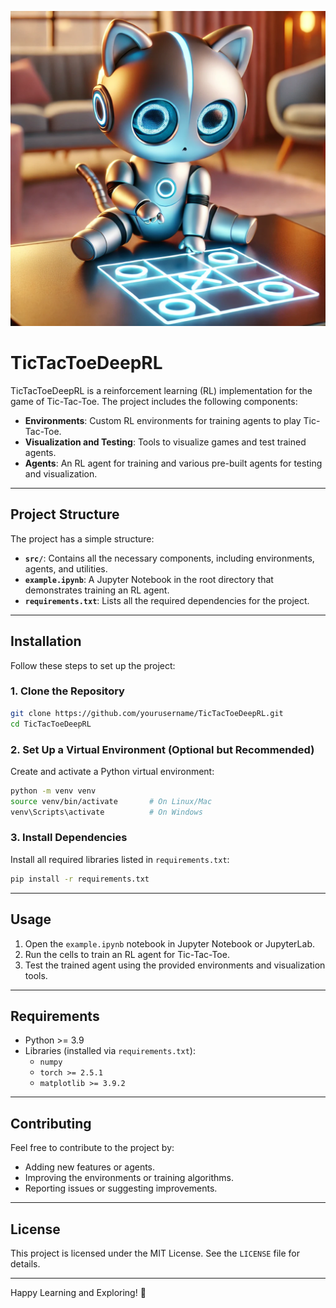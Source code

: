 ![:)](images/cat.png)
# TicTacToeDeepRL

TicTacToeDeepRL is a reinforcement learning (RL) implementation for the game of Tic-Tac-Toe. The project includes the following components:

- **Environments**: Custom RL environments for training agents to play Tic-Tac-Toe.
- **Visualization and Testing**: Tools to visualize games and test trained agents.
- **Agents**: An RL agent for training and various pre-built agents for testing and visualization.

---

## Project Structure

The project has a simple structure:

- **`src/`**: Contains all the necessary components, including environments, agents, and utilities.
- **`example.ipynb`**: A Jupyter Notebook in the root directory that demonstrates training an RL agent.
- **`requirements.txt`**: Lists all the required dependencies for the project.

---

## Installation

Follow these steps to set up the project:

### 1. Clone the Repository
```bash
git clone https://github.com/yourusername/TicTacToeDeepRL.git
cd TicTacToeDeepRL
```

### 2. Set Up a Virtual Environment (Optional but Recommended)
Create and activate a Python virtual environment:
```bash
python -m venv venv
source venv/bin/activate       # On Linux/Mac
venv\Scripts\activate          # On Windows
```

### 3. Install Dependencies
Install all required libraries listed in `requirements.txt`:
```bash
pip install -r requirements.txt
```

---

## Usage

1. Open the `example.ipynb` notebook in Jupyter Notebook or JupyterLab.
2. Run the cells to train an RL agent for Tic-Tac-Toe.
3. Test the trained agent using the provided environments and visualization tools.

---

## Requirements

- Python >= 3.9
- Libraries (installed via `requirements.txt`):
  - `numpy`
  - `torch >= 2.5.1`
  - `matplotlib >= 3.9.2`

---

## Contributing

Feel free to contribute to the project by:
- Adding new features or agents.
- Improving the environments or training algorithms.
- Reporting issues or suggesting improvements.

---

## License

This project is licensed under the MIT License. See the `LICENSE` file for details.

---

Happy Learning and Exploring! 🎉
